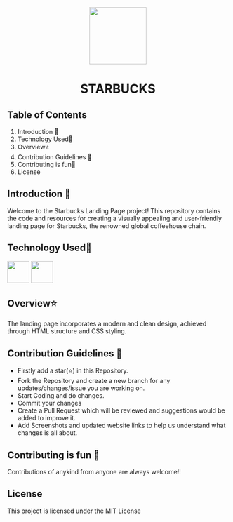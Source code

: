 <div align="center"><img height="130" src="https://github.com/Sneha123-zudo/opensource_guide/assets/145490348/da234df4-5505-41e6-a19d-363a376d3974"/></div>

# <div align="center">STARBUCKS</div>


## Table of Contents

1. Introduction 📌
2. Technology Used🚀
3. Overview⭐
4. Contribution Guidelines 📑
5. Contributing is fun🧡
6. License 



## Introduction 📌


Welcome to the Starbucks Landing Page project! This repository contains the code and resources for creating a visually appealing and user-friendly landing page for Starbucks, the renowned global coffeehouse chain.



## Technology Used🚀

<img src="https://github.com/Sneha123-zudo/opensource_guide/assets/145490348/45f504a9-bbf0-4141-8da6-e971915a408f" height="50">
<img src="https://github.com/Sneha123-zudo/opensource_guide/assets/145490348/e3ab9518-aa8b-41d1-9405-e546ddd5148d" height="50">



## Overview⭐


The landing page incorporates a modern and clean design, achieved through HTML structure and CSS styling.



## Contribution Guidelines 📑


- Firstly add a star(⭐) in this Repository.
- Fork the Repository and create a new branch for any updates/changes/issue you are working on.
- Start Coding and do changes.
- Commit your changes
- Create a Pull Request which will be reviewed and suggestions would be added to improve it.
- Add Screenshots and updated website links to help us understand what changes is all about.


## Contributing is fun 🧡


Contributions of anykind from anyone are always welcome!!



## License


This project is licensed under the MIT License 

